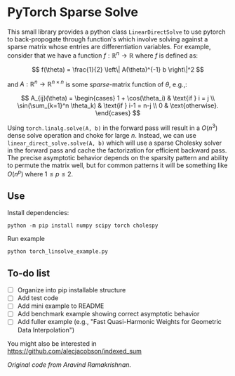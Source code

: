 # PyTorch Sparse Solve

This small library provides a python class `LinearDirectSolve` to use pytorch to back-propogate through function's which involve solving against a sparse matrix whose entries are differentiation variables. For example, consider that we have a function $f : \mathbb{R}^n \rightarrow \mathbb{R}$ where $f$ is defined as:

$$
f(\theta) = \frac{1}{2} \left\| A(\theta)^{-1} b \right\|^2
$$

and $A: \mathbb{R}^n \rightarrow \mathbb{R}^{n \times n}$ is some *sparse*-matrix function of $\theta$, e.g.,:

$$
A_{ij}(\theta) = \begin{cases} 
1 + \cos(\theta_i) & \text{if } i = j \\
\sin(\sum_{k=1}^n \theta_k) & \text{if } i-1 = n-j \\
0 & \text{otherwise}.
\end{cases}
$$

Using `torch.linalg.solve(A, b)` in the forward pass will result in a $O(n^3)$ dense solve operation and choke for large $n$. Instead, we can use `linear_direct_solve.solve(A, b)` which will use a sparse Cholesky solver in the forward pass and cache the factorization for efficient backward pass. The precise asymptotic behavior depends on the sparsity pattern and ability to permute the matrix well, but for common patterns it will be something like $O(n^p)$ where $1\leq p \leq 2$.

## Use

Install dependencies:

    python -m pip install numpy scipy torch cholespy

Run example

    python torch_linsolve_example.py

## To-do list

 - [ ] Organize into pip installable structure
 - [ ] Add test code
 - [ ] Add mini example to README
 - [ ] Add benchmark example showing correct asymptotic behavior
 - [ ] Add fuller example (e.g., "Fast Quasi-Harmonic Weights for Geometric Data Interpolation")

You might also be interested in https://github.com/alecjacobson/indexed_sum

_Original code from Aravind Ramakrishnan._
